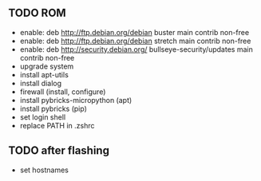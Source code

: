 ## TODO ROM
- enable: deb http://ftp.debian.org/debian buster main contrib non-free
- enable: deb http://ftp.debian.org/debian stretch main contrib non-free
- enable: deb http://security.debian.org/ bullseye-security/updates main contrib non-free
- upgrade system
- install apt-utils
- install dialog
- firewall (install, configure)
- install pybricks-micropython (apt)
- install pybricks (pip)
- set login shell
- replace PATH in .zshrc

## TODO after flashing
- set hostnames